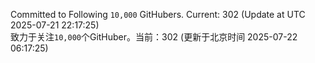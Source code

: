 Committed to Following `10,000` GitHubers. Current: <!-- FOLLOWING_COUNT -->302<!-- FOLLOWING_COUNT --> (Update at UTC <!-- LAST_UPDATED -->2025-07-21 22:17:25<!-- LAST_UPDATED -->)<br>
致力于关注`10,000`个GitHuber。当前：<!-- FOLLOWING_COUNT -->302<!-- FOLLOWING_COUNT --> (更新于北京时间 <!-- LAST_UPDATED_CST -->2025-07-22 06:17:25<!-- LAST_UPDATED_CST -->)
